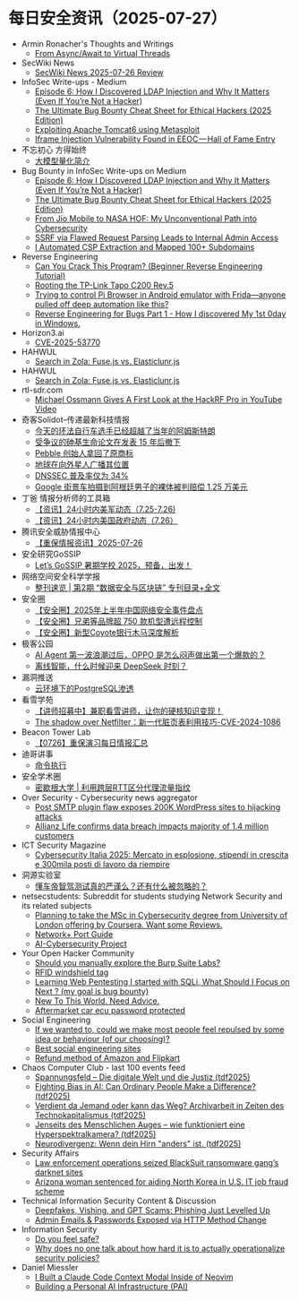 # 每日安全资讯（2025-07-27）

- Armin Ronacher's Thoughts and Writings
  - [From Async/Await to Virtual Threads](https://lucumr.pocoo.org/2025/7/26/virtual-threads/)
- SecWiki News
  - [SecWiki News 2025-07-26 Review](http://www.sec-wiki.com/?2025-07-26)
- InfoSec Write-ups - Medium
  - [Episode 6: How I Discovered LDAP Injection and Why It Matters (Even If You’re Not a Hacker)](https://infosecwriteups.com/episode-6-how-i-discovered-ldap-injection-and-why-it-matters-even-if-youre-not-a-hacker-f2d7f22e3390?source=rss----7b722bfd1b8d---4)
  - [The Ultimate Bug Bounty Cheat Sheet for Ethical Hackers (2025 Edition)](https://infosecwriteups.com/the-ultimate-bug-bounty-cheat-sheet-for-ethical-hackers-2025-edition-5c63ba5ca0a6?source=rss----7b722bfd1b8d---4)
  - [Exploiting Apache Tomcat6 using Metasploit](https://infosecwriteups.com/exploiting-apache-tomcat6-using-metasploit-d5ba3c4950e7?source=rss----7b722bfd1b8d---4)
  - [Iframe Injection Vulnerability Found in EEOC — Hall of Fame Entry](https://infosecwriteups.com/iframe-injection-vulnerability-found-in-eeoc-hall-of-fame-entry-0e8a4c2059d0?source=rss----7b722bfd1b8d---4)
- 不忘初心 方得始终
  - [大模型量化简介](http://terenceli.github.io/%E6%8A%80%E6%9C%AF/2025/07/26/quant-introduction)
- Bug Bounty in InfoSec Write-ups on Medium
  - [Episode 6: How I Discovered LDAP Injection and Why It Matters (Even If You’re Not a Hacker)](https://infosecwriteups.com/episode-6-how-i-discovered-ldap-injection-and-why-it-matters-even-if-youre-not-a-hacker-f2d7f22e3390?source=rss----7b722bfd1b8d--bug_bounty)
  - [The Ultimate Bug Bounty Cheat Sheet for Ethical Hackers (2025 Edition)](https://infosecwriteups.com/the-ultimate-bug-bounty-cheat-sheet-for-ethical-hackers-2025-edition-5c63ba5ca0a6?source=rss----7b722bfd1b8d--bug_bounty)
  - [From Jio Mobile to NASA HOF: My Unconventional Path into Cybersecurity](https://infosecwriteups.com/from-jio-mobile-to-nasa-hof-my-unconventional-path-into-cybersecurity-32463b64c941?source=rss----7b722bfd1b8d--bug_bounty)
  - [SSRF via Flawed Request Parsing Leads to Internal Admin Access](https://infosecwriteups.com/ssrf-via-flawed-request-parsing-leads-to-ssrf-and-internal-admin-access-ffac4b3103db?source=rss----7b722bfd1b8d--bug_bounty)
  - [I Automated CSP Extraction and Mapped 100+ Subdomains](https://infosecwriteups.com/i-automated-csp-extraction-and-mapped-100-subdomains-adf04880ea5d?source=rss----7b722bfd1b8d--bug_bounty)
- Reverse Engineering
  - [Can You Crack This Program? (Beginner Reverse Engineering Tutorial)](https://www.reddit.com/r/ReverseEngineering/comments/1ma4q8j/can_you_crack_this_program_beginner_reverse/)
  - [Rooting the TP-Link Tapo C200 Rev.5](https://www.reddit.com/r/ReverseEngineering/comments/1ma0g5q/rooting_the_tplink_tapo_c200_rev5/)
  - [Trying to control Pi Browser in Android emulator with Frida—anyone pulled off deep automation like this?](https://www.reddit.com/r/ReverseEngineering/comments/1m9y00j/trying_to_control_pi_browser_in_android_emulator/)
  - [Reverse Engineering for Bugs Part 1 - How I discovered My 1st 0day in Windows.](https://www.reddit.com/r/ReverseEngineering/comments/1m9fqb8/reverse_engineering_for_bugs_part_1_how_i/)
- Horizon3.ai
  - [CVE-2025-53770](https://horizon3.ai/attack-research/vulnerabilities/cve-2025-53770/)
- HAHWUL
  - [Search in Zola: Fuse.js vs. Elasticlunr.js](https://www.hahwul.com/dev/zola/search-in-zola/)
- HAHWUL
  - [Search in Zola: Fuse.js vs. Elasticlunr.js](https://www.hahwul.com/dev/zola/search-in-zola/)
- rtl-sdr.com
  - [Michael Ossmann Gives A First Look at the HackRF Pro in YouTube Video](https://www.rtl-sdr.com/michael-ossmann-gives-a-first-look-at-the-hackrf-pro-in-youtube-video/)
- 奇客Solidot–传递最新科技情报
  - [今天的环法自行车选手已经超越了当年的阿姆斯特朗](https://www.solidot.org/story?sid=81900)
  - [受争议的砷基生命论文在发表 15 年后撤下](https://www.solidot.org/story?sid=81899)
  - [Pebble 创始人拿回了原商标](https://www.solidot.org/story?sid=81898)
  - [地球在向外星人广播其位置](https://www.solidot.org/story?sid=81897)
  - [DNSSEC 普及率仅为 34%](https://www.solidot.org/story?sid=81896)
  - [Google 街景车拍摄到阿根廷男子的裸体被判赔偿 1.25 万美元](https://www.solidot.org/story?sid=81895)
- 丁爸 情报分析师的工具箱
  - [【资讯】24小时内美军动态（7.25-7.26)](https://mp.weixin.qq.com/s?__biz=MzI2MTE0NTE3Mw==&mid=2651151240&idx=1&sn=f42822c2055f3e6164a32a283580f596)
  - [【资讯】24小时内美国政府动态（7.26）](https://mp.weixin.qq.com/s?__biz=MzI2MTE0NTE3Mw==&mid=2651151240&idx=2&sn=93324dec8e92dad381df79670ea5d6a6)
- 腾讯安全威胁情报中心
  - [【重保情报资讯】2025-07-26](https://mp.weixin.qq.com/s?__biz=MzI5ODk3OTM1Ng==&mid=2247510664&idx=1&sn=d43b4af309603b486d4dee4622bbd62b)
- 安全研究GoSSIP
  - [Let’s GoSSIP 暑期学校 2025，预备，出发！](https://mp.weixin.qq.com/s?__biz=Mzg5ODUxMzg0Ng==&mid=2247500473&idx=1&sn=9c445ed70530fca8ff09cc2e2cb40148)
- 网络空间安全科学学报
  - [整刊速览 | 第2期 “数据安全与区块链” 专刊目录+全文](https://mp.weixin.qq.com/s?__biz=MzI0NjU2NDMwNQ==&mid=2247505785&idx=1&sn=5641414018a366c12067c6fedf73a0c2)
- 安全圈
  - [【安全圈】2025年上半年中国网络安全事件盘点](https://mp.weixin.qq.com/s?__biz=MzIzMzE4NDU1OQ==&mid=2652070846&idx=1&sn=1123ba6d98d371c10ecde6133724da66)
  - [【安全圈】兄弟等品牌超 750 款机型遭远程控制](https://mp.weixin.qq.com/s?__biz=MzIzMzE4NDU1OQ==&mid=2652070846&idx=2&sn=39e3b4cf90955e5d5ab00f3d04ee41ea)
  - [【安全圈】新型Coyote银行木马深度解析](https://mp.weixin.qq.com/s?__biz=MzIzMzE4NDU1OQ==&mid=2652070846&idx=3&sn=bec4e5cf762141fb3ab3d07820d6149a)
- 极客公园
  - [AI Agent 第一波浪潮过后，OPPO 是怎么闷声做出第一个爆款的？](https://mp.weixin.qq.com/s?__biz=MTMwNDMwODQ0MQ==&mid=2653083472&idx=1&sn=fd543d4f2f8224b2264c913ee930ace2)
  - [离线智能，什么时候迎来 DeepSeek 时刻？](https://mp.weixin.qq.com/s?__biz=MTMwNDMwODQ0MQ==&mid=2653083471&idx=1&sn=931509efa2fbde4f75509b1f0f95eab1)
- 漏洞推送
  - [云环境下的PostgreSQL渗透](https://mp.weixin.qq.com/s?__biz=MzU5MTExMjYwMA==&mid=2247485722&idx=1&sn=987afcdabc2fcc0709a428b95cc8beaa)
- 看雪学苑
  - [【讲师招募中】兼职看雪讲师，让你的硬核知识变现！](https://mp.weixin.qq.com/s?__biz=MjM5NTc2MDYxMw==&mid=2458597710&idx=1&sn=3cf0e3f60bc1f2611037af5442c9bd44)
  - [The shadow over Netfilter：新一代脏页表利用技巧-CVE-2024-1086](https://mp.weixin.qq.com/s?__biz=MjM5NTc2MDYxMw==&mid=2458597710&idx=2&sn=9ed60b245e5e8b137bc5a454490e8852)
- Beacon Tower Lab
  - [【0726】重保演习每日情报汇总](https://mp.weixin.qq.com/s?__biz=MzkyNzcxNTczNA==&mid=2247487684&idx=1&sn=06f95fd633200842bc4d68cea54a447e)
- 迪哥讲事
  - [命令执行](https://mp.weixin.qq.com/s?__biz=MzIzMTIzNTM0MA==&mid=2247497938&idx=1&sn=17fa70439728c3d08b79a4760c28e4d0)
- 安全学术圈
  - [密歇根大学 | 利用跨层RTT区分代理流量指纹](https://mp.weixin.qq.com/s?__biz=MzU5MTM5MTQ2MA==&mid=2247493093&idx=1&sn=21713484c1c8a50936a1cc9538e273a2)
- Over Security - Cybersecurity news aggregator
  - [Post SMTP plugin flaw exposes 200K WordPress sites to hijacking attacks](https://www.bleepingcomputer.com/news/security/post-smtp-plugin-flaw-exposes-200k-wordpress-sites-to-hijacking-attacks/)
  - [Allianz Life confirms data breach impacts majority of 1.4 million customers](https://www.bleepingcomputer.com/news/security/allianz-life-confirms-data-breach-impacts-majority-of-14-million-customers/)
- ICT Security Magazine
  - [Cybersecurity Italia 2025: Mercato in esplosione, stipendi in crescita e 300mila posti di lavoro da riempire](https://www.ictsecuritymagazine.com/notizie/cybersecurity-italia-2025-job/)
- 洞源实验室
  - [懂车帝智驾测试真的严谨么？还有什么被忽略的？](https://mp.weixin.qq.com/s?__biz=Mzg4Nzk3MTg3MA==&mid=2247488497&idx=1&sn=5d29048b6127864d38e298704f2edb3f)
- netsecstudents: Subreddit for students studying Network Security and its related subjects
  - [Planning to take the MSc in Cybersecurity degree from University of London offering by Coursera. Want some Reviews.](https://www.reddit.com/r/netsecstudents/comments/1ma35kx/planning_to_take_the_msc_in_cybersecurity_degree/)
  - [Network+ Port Guide](https://www.reddit.com/r/netsecstudents/comments/1ma1sm0/network_port_guide/)
  - [AI-Cybersecurity Project](https://www.reddit.com/r/netsecstudents/comments/1m9t5nc/aicybersecurity_project/)
- Your Open Hacker Community
  - [Should you manually explore the Burp Suite Labs?](https://www.reddit.com/r/HowToHack/comments/1ma3mye/should_you_manually_explore_the_burp_suite_labs/)
  - [RFID windshield tag](https://www.reddit.com/r/HowToHack/comments/1m9zcx0/rfid_windshield_tag/)
  - [Learning Web Pentesting I started with SQLi, What Should I Focus on Next ? (my goal is bug bounty)](https://www.reddit.com/r/HowToHack/comments/1m9rrp2/learning_web_pentesting_i_started_with_sqli_what/)
  - [New To This World. Need Advice.](https://www.reddit.com/r/HowToHack/comments/1m9q9pq/new_to_this_world_need_advice/)
  - [Aftermarket car ecu password protected](https://www.reddit.com/r/HowToHack/comments/1m9p0fd/aftermarket_car_ecu_password_protected/)
- Social Engineering
  - [If we wanted to, could we make most people feel repulsed by some idea or behaviour (of our choosing)?](https://www.reddit.com/r/SocialEngineering/comments/1m9y1fk/if_we_wanted_to_could_we_make_most_people_feel/)
  - [Best social engineering sites](https://www.reddit.com/r/SocialEngineering/comments/1m9mpna/best_social_engineering_sites/)
  - [Refund method of Amazon and Flipkart](https://www.reddit.com/r/SocialEngineering/comments/1m9z03c/refund_method_of_amazon_and_flipkart/)
- Chaos Computer Club - last 100 events feed
  - [Spannungsfeld – Die digitale Welt und die Justiz (tdf2025)](https://cdn.media.ccc.de/events/tdf/2025/h264-hd/tdf2025-34-deu-Spannungsfeld_-_Die_digitale_Welt_und_die_Justiz_hd.mp4)
  - [Fighting Bias in AI: Can Ordinary People Make a Difference? (tdf2025)](https://cdn.media.ccc.de/events/tdf/2025/h264-hd/tdf2025-12-eng-Fighting_Bias_in_AI_Can_Ordinary_People_Make_a_Difference_hd.mp4)
  - [Verdient da Jemand oder kann das Weg? Archivarbeit in Zeiten des Technokapitalismus (tdf2025)](https://cdn.media.ccc.de/events/tdf/2025/h264-hd/tdf2025-40-deu-Verdient_da_Jemand_oder_kann_das_Weg_Archivarbeit_in_Zeiten_des_Technokapitalismus_hd.mp4)
  - [Jenseits des Menschlichen Auges – wie funktioniert eine Hyperspektralkamera? (tdf2025)](https://cdn.media.ccc.de/events/tdf/2025/h264-hd/tdf2025-62-deu-Jenseits_des_Menschlichen_Auges_-_wie_funktioniert_eine_Hyperspektralkamera_hd.mp4)
  - [Neurodivergenz: Wenn dein Hirn "anders" ist. (tdf2025)](https://cdn.media.ccc.de/events/tdf/2025/h264-hd/tdf2025-42-deu-Neurodivergenz_Wenn_dein_Hirn_anders_ist_hd.mp4)
- Security Affairs
  - [Law enforcement operations seized BlackSuit ransomware gang’s darknet sites](https://securityaffairs.com/180409/cyber-crime/law-enforcement-operations-seized-blacksuit-ransomware-gangs-darknet-sites.html)
  - [Arizona woman sentenced for aiding North Korea in U.S. IT job fraud scheme](https://securityaffairs.com/180398/intelligence/arizona-woman-sentenced-for-aiding-north-korea-in-u-s-it-job-fraud-scheme.html)
- Technical Information Security Content & Discussion
  - [Deepfakes, Vishing, and GPT Scams: Phishing Just Levelled Up](https://www.reddit.com/r/netsec/comments/1ma4ks3/deepfakes_vishing_and_gpt_scams_phishing_just/)
  - [Admin Emails & Passwords Exposed via HTTP Method Change](https://www.reddit.com/r/netsec/comments/1m9gwr0/admin_emails_passwords_exposed_via_http_method/)
- Information Security
  - [Do you feel safe?](https://www.reddit.com/r/Information_Security/comments/1m9uuda/do_you_feel_safe/)
  - [Why does no one talk about how hard it is to actually operationalize security policies?](https://www.reddit.com/r/Information_Security/comments/1ma0czg/why_does_no_one_talk_about_how_hard_it_is_to/)
- Daniel Miessler
  - [I Built a Claude Code Context Modal Inside of Neovim](https://danielmiessler.com/blog/neovim-claude-ai-plugin)
  - [Building a Personal AI Infrastructure (PAI)](https://danielmiessler.com/blog/personal-ai-infrastructure)

